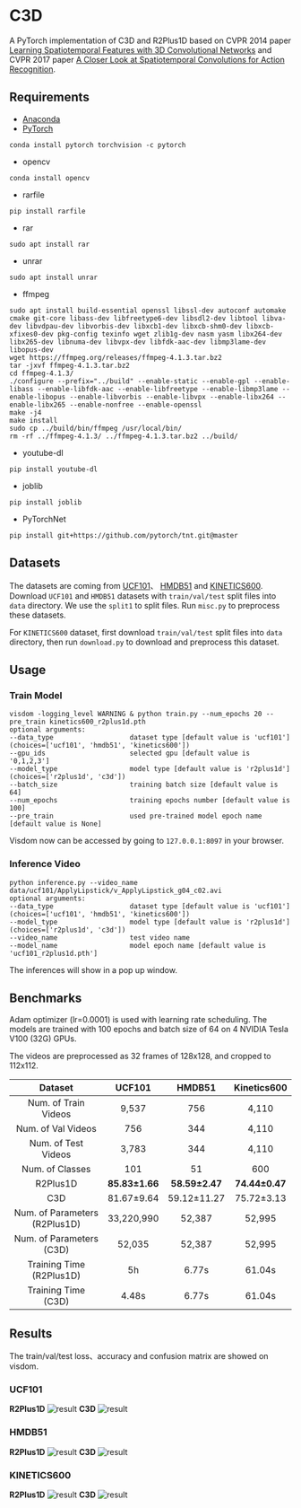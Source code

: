 # C3D
A PyTorch implementation of C3D and R2Plus1D based on CVPR 2014 paper 
[Learning Spatiotemporal Features with 3D Convolutional Networks](https://arxiv.org/abs/1412.0767) and CVPR 2017
paper [A Closer Look at Spatiotemporal Convolutions for Action Recognition](https://arxiv.org/abs/1711.11248).

## Requirements
- [Anaconda](https://www.anaconda.com/download/)
- [PyTorch](https://pytorch.org)
```
conda install pytorch torchvision -c pytorch
```
- opencv
```
conda install opencv
```
- rarfile
```
pip install rarfile
```
- rar
```
sudo apt install rar
```
- unrar
```
sudo apt install unrar
```
- ffmpeg
```
sudo apt install build-essential openssl libssl-dev autoconf automake cmake git-core libass-dev libfreetype6-dev libsdl2-dev libtool libva-dev libvdpau-dev libvorbis-dev libxcb1-dev libxcb-shm0-dev libxcb-xfixes0-dev pkg-config texinfo wget zlib1g-dev nasm yasm libx264-dev libx265-dev libnuma-dev libvpx-dev libfdk-aac-dev libmp3lame-dev libopus-dev
wget https://ffmpeg.org/releases/ffmpeg-4.1.3.tar.bz2
tar -jxvf ffmpeg-4.1.3.tar.bz2
cd ffmpeg-4.1.3/
./configure --prefix="../build" --enable-static --enable-gpl --enable-libass --enable-libfdk-aac --enable-libfreetype --enable-libmp3lame --enable-libopus --enable-libvorbis --enable-libvpx --enable-libx264 --enable-libx265 --enable-nonfree --enable-openssl
make -j4
make install
sudo cp ../build/bin/ffmpeg /usr/local/bin/ 
rm -rf ../ffmpeg-4.1.3/ ../ffmpeg-4.1.3.tar.bz2 ../build/
```
- youtube-dl
```
pip install youtube-dl
```
- joblib
```
pip install joblib
```
- PyTorchNet
```
pip install git+https://github.com/pytorch/tnt.git@master
```

## Datasets
The datasets are coming from [UCF101](http://crcv.ucf.edu/data/UCF101.php)、 
[HMDB51](http://serre-lab.clps.brown.edu/resource/hmdb-a-large-human-motion-database/)
and [KINETICS600](https://deepmind.com/research/open-source/open-source-datasets/kinetics/).
Download `UCF101` and `HMDB51` datasets with `train/val/test` split files into `data` directory.
We use the `split1` to split files. Run `misc.py` to preprocess these datasets.

For `KINETICS600` dataset, first download `train/val/test` split files into `data` directory, then 
run `download.py` to download and preprocess this dataset.

## Usage
### Train Model
```
visdom -logging_level WARNING & python train.py --num_epochs 20 --pre_train kinetics600_r2plus1d.pth
optional arguments:
--data_type                   dataset type [default value is 'ucf101'](choices=['ucf101', 'hmdb51', 'kinetics600'])
--gpu_ids                     selected gpu [default value is '0,1,2,3']
--model_type                  model type [default value is 'r2plus1d'](choices=['r2plus1d', 'c3d'])
--batch_size                  training batch size [default value is 64]
--num_epochs                  training epochs number [default value is 100]
--pre_train                   used pre-trained model epoch name [default value is None]
```
Visdom now can be accessed by going to `127.0.0.1:8097` in your browser.

### Inference Video
```
python inference.py --video_name data/ucf101/ApplyLipstick/v_ApplyLipstick_g04_c02.avi
optional arguments:
--data_type                   dataset type [default value is 'ucf101'](choices=['ucf101', 'hmdb51', 'kinetics600'])
--model_type                  model type [default value is 'r2plus1d'](choices=['r2plus1d', 'c3d'])
--video_name                  test video name
--model_name                  model epoch name [default value is 'ucf101_r2plus1d.pth']
```
The inferences will show in a pop up window.

## Benchmarks
Adam optimizer (lr=0.0001) is used with learning rate scheduling. 
The models are trained with 100 epochs and batch size of 64 on 4 NVIDIA Tesla V100 (32G) GPUs. 

The videos are preprocessed as 32 frames of 128x128, and cropped to 112x112.

<table>
  <thead>
    <tr>
      <th>Dataset</th>
      <th>UCF101</th>
      <th>HMDB51</th>
      <th>Kinetics600</th>
    </tr>
  </thead>
  <tbody>
    <tr>
      <td align="center">Num. of Train Videos</td>
      <td align="center">9,537</td>
      <td align="center">756</td>
      <td align="center">4,110</td>
    </tr>
    <tr>
      <td align="center">Num. of Val Videos</td>
      <td align="center">756</td>
      <td align="center">344</td>
      <td align="center">4,110</td>
    </tr>
    <tr>
      <td align="center">Num. of Test Videos</td>
      <td align="center">3,783</td>
      <td align="center">344</td>
      <td align="center">4,110</td>
    </tr>
    <tr>
      <td align="center">Num. of Classes</td>
      <td align="center">101</td>
      <td align="center">51</td>
      <td align="center">600</td>
    </tr>
    <tr>
      <td align="center">R2Plus1D</td>
      <td align="center"><b>85.83±1.66</b></td>
      <td align="center"><b>58.59±2.47</b></td>
      <td align="center"><b>74.44±0.47</b></td>
    </tr>
    <tr>
      <td align="center">C3D</td>
      <td align="center">81.67±9.64</td>
      <td align="center">59.12±11.27</td>
      <td align="center">75.72±3.13</td>
    </tr>
    <tr>
      <td align="center">Num. of Parameters (R2Plus1D)</td>
      <td align="center">33,220,990</td>
      <td align="center">52,387</td>
      <td align="center">52,995</td>
    </tr>
    <tr>
      <td align="center">Num. of Parameters (C3D)</td>
      <td align="center">52,035</td>
      <td align="center">52,387</td>
      <td align="center">52,995</td>
    </tr>
    <tr>
      <td align="center">Training Time (R2Plus1D)</td>
      <td align="center">5h</td>
      <td align="center">6.77s</td>
      <td align="center">61.04s</td>
    </tr>
    <tr>
      <td align="center">Training Time (C3D)</td>
      <td align="center">4.48s</td>
      <td align="center">6.77s</td>
      <td align="center">61.04s</td>
    </tr>
  </tbody>
</table>

## Results
The train/val/test loss、accuracy and confusion matrix are showed on visdom. 

### UCF101
**R2Plus1D**
![result](results/ucf101_r2plus1d.png)
**C3D** 
![result](results/ucf101.png)

### HMDB51
**R2Plus1D**
![result](results/hmdb51.png)
**C3D** 
![result](results/hmdb51.png)

### KINETICS600
**R2Plus1D**
![result](results/kinetics600.png)
**C3D** 
![result](results/kinetics600.png)

